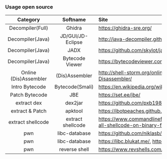 ### Usage open source

|  Category   | Softname   | Site              |  
|:---: | :---: | :--- |  
| Decompiler(Full) | Ghidra            | <https://ghidra-sre.org/> |  
| Decompiler(Java) | JD/GUI/JD-Eclipse | <http://java-decompiler.github.io/> |
| Decompiler(Java) | JADX              | <https://github.com/skylot/jadx/> |
| Decompiler(Java) | Bytecode Viewer   | <https://bytecodeviewer.com/> |
| Online (Dis)Assembler | (Dis)Assembler   | <http://shell-storm.org/online/Online-Assembler-and-Disassembler/> |
| Intro Bytecode | Bytecode(Smali)      | <https://en.wikipedia.org/wiki/List_of_Java_bytecode_instructions/> |
| Patch Bytecode | JBE                 | <https://set.ee/jbe/> |
| extract dex | dex2jar                 | <https://github.com/pxb1988/dex2jar/> |
| extract & Patch | apktool                 | <https://ibotpeaches.github.io/Apktool/install/> |
| extract shellcode | extract shellcode | <https://www.commandlinefu.com/commands/view/6051/get-all-shellcode-on-binary-file-from-objdump/> |
| pwn | libc-database                 | <https://github.com/niklasb/libc-database/> |
| pwn | libc-database                 | <https://libc.blukat.me/>,  <https://libc.rip/> |
| pwn | reverse shell                 | <https://www.revshells.com/> |



